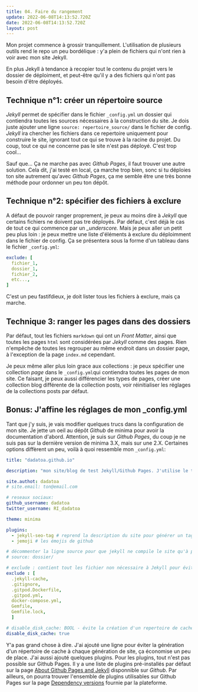 ```yaml
---
title: 04. Faire du rangement
update: 2022-06-08T14:13:52.720Z
date: 2022-06-08T14:13:52.720Z
layout: post
---
```

Mon projet commence à grossir tranquillement. L'utilisation de plusieurs outils rend le repo un peu bordélique : y'a plein de fichiers qui n'ont rien à voir avec mon site Jekyll. 

En plus Jekyll à tendance à recopier tout le contenu du projet vers le dossier de déploiment, et peut-être qu'il y a des fichiers qui n'ont pas besoin d'être déployés.
## Technique n°1: créer un répertoire source

*Jekyll* permet de spécifier dans le fichier `_config.yml` un dossier qui contiendra toutes les sources nécessaires à la construction du site. Je dois juste ajouter une ligne `source: repertoire_source/` dans le fichier de config. *Jekyll* ira chercher les fichiers dans ce repertoire uniquement pour construire le site, ignorant tout ce qui se trouve à la racine du projet. Du coup, tout ce qui ne concerne pas le site n'est pas déployé. C'est trop cool... 

Sauf que... Ça ne marche pas avec *Github Pages*, il faut trouver une autre solution. Cela dit, j'ai testé en local, ça marche trop bien, sonc si tu déploies ton site autrement qu'avec *Github Pages*, ça me semble être une très bonne méthode pour ordonner un peu ton dépôt.

## Technique n°2: spécifier des fichiers à exclure

A défaut de pouvoir ranger proprement, je peux au moins dire à *Jekyll* que certains fichiers ne doivent pas tre déployés. Par défaut, c'est déjà le cas de tout ce qui commence par un *_underscore.* Mais je peux aller un petit peu plus loin : je peux mettre une liste d'éléments à exclure du déploimment dans le fichier de config. Ça se présentera sous la forme d'un tableau dans le fichier `_config.yml`:

```yaml
exclude: [
  fichier_1,
  dossier_1,
  fichier_2,
  etc...,
]
```

C'est un peu fastifdieux, je doit lister tous les fichiers à exclure, mais ça marche.

## Technique 3: ranger les pages dans des dossiers

Par défaut, tout les fichiers `markdown` qui ont un *Front Matter*, ainsi que toutes les pages `html` sont considérées par *Jekyll* comme des pages. Rien n'empêche de toutes les regrouper au même endroit dans un dossier page, à l'exception de la page `index.md` cependant.

Je peux même aller plus loin grace aux collections : je peux spécifier une collection *page* dans le `_config.yml`qui contiendra toutes les pages de mon site. Ce faisant, je peux aussi différencier les types de pages, créer une collection blog différente de la collection posts, voir réinitialiser les réglages de la collections posts par défaut.

## Bonus: J'affine les réglages de mon _config.yml

Tant que j'y suis, je vais modifier quelques trucs dans la configuration de mon site. Je jette un oeil au dépôt *Github* de minima pour avoir la documentation d'abord. Attention, je suis sur *Github Pages*, du coup je ne suis pas sur la dernière version de minima 3.X, mais sur une 2.X. Certaines options diffèrent un peu, voilà à quoi ressemble mon `_config.yml`:

```yaml
title: "dadatoa.github.io"

description: "mon site/blog de test Jekyll/Github Pages. J'utilise le thème minima fourni par défaut avec Github Pages"

site.authot: dadatoa
# site.email: ton@email.com

# reseaux sociaux:
github_username: dadatoa
twitter_username: RI_dadatoa

theme: minima

plugins:
  - jekyll-seo-tag # reprend la description du site pour générer un tag html meta SEO
  - jemoji # les émojis de github

# décommenter la ligne source pour que jekyll ne compile le site qu'à partir du contenu du dossier spécifié
# source: dossier/ 

# exclude : contient tout les fichier non nécessaire à Jekyll pour éviter qu'ils ne soient copier ds le repertoire de deploy
exclude : [
  .jekyll-cache,
  .gitignore,
  .gitpod.Dockerfile,
  .gitpod.yml,
  docker-compose.yml,
  Gemfile,
  Gemfile.lock,
  ]

# disable_disk_cache: BOOL - évite la création d'un repertoire de cache type .jekyll-cache
disable_disk_cache: true
```

Y'a pas grand chose à dire. J'ai ajouté une ligne pour éviter la génération d'un répertoire de cache à chaque génération de site, ça économise un peu de place. J'ai aussi ajouté quelques plugins. Pour les plugins, tout n'est pas possible sur Github Pages. Il y a une liste de plugins pré-installés par défaut sur la page [About Github Pages and Jekyll](https://docs.github.com/en/pages/setting-up-a-github-pages-site-with-jekyll/about-github-pages-and-jekyll) disponnible sur *Github*. Par ailleurs, on pourra trouver l'ensemble de plugins utilisables sur Github Pages sur la page [Dependency versions](https://pages.github.com/versions/) fournie par la plateforme.